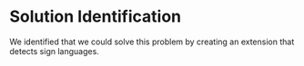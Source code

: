 # Solution Identification

We identified that we could solve this problem by creating an extension that detects sign languages.
